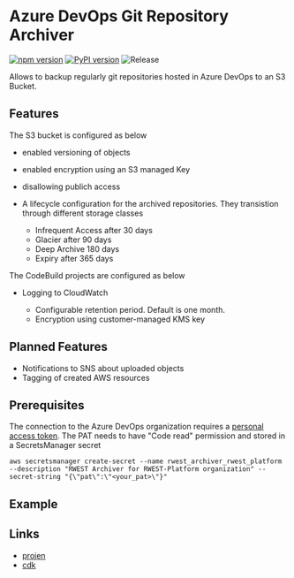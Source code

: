 # Azure DevOps Git Repository Archiver

[![npm version](https://badge.fury.io/js/azure-devops-repository-archiver.svg)](https://badge.fury.io/js/azure-devops-repository-archiver)
[![PyPI version](https://badge.fury.io/py/azure-devops-repository-archiver.svg)](https://badge.fury.io/py/azure-devops-repository-archiver)
![Release](https://github.com/stefanfreitag/azure_s3_repository_archiver/workflows/release/badge.svg)

Allows to backup regularly git repositories hosted in Azure DevOps to an S3 Bucket.

## Features

The S3 bucket is configured as below

* enabled versioning of objects
* enabled encryption using an S3 managed Key
* disallowing publich access
* A lifecycle configuration for the archived repositories. They transistion
  through different storage classes

  * Infrequent Access after 30 days
  * Glacier after 90 days
  * Deep Archive 180 days
  * Expiry after 365 days

The CodeBuild projects are configured as below

* Logging to CloudWatch

  * Configurable retention period. Default is one month.
  * Encryption using customer-managed KMS key

## Planned Features

* Notifications to SNS about uploaded objects
* Tagging of created AWS resources

## Prerequisites

The connection to the Azure DevOps organization requires a [personal access
token](https://learn.microsoft.com/en-us/azure/devops/organizations/accounts/use-personal-access-tokens-to-authenticate).
The PAT needs to have "Code read" permission and stored in a SecretsManager secret

```shell
aws secretsmanager create-secret --name rwest_archiver_rwest_platform --description "RWEST Archiver for RWEST-Platform organization" --secret-string "{\"pat\":\"<your_pat>\"}"
```

## Example

## Links

* [projen](https://github.com/projen/projen)
* [cdk](https://github.com/aws/aws-cdk)
